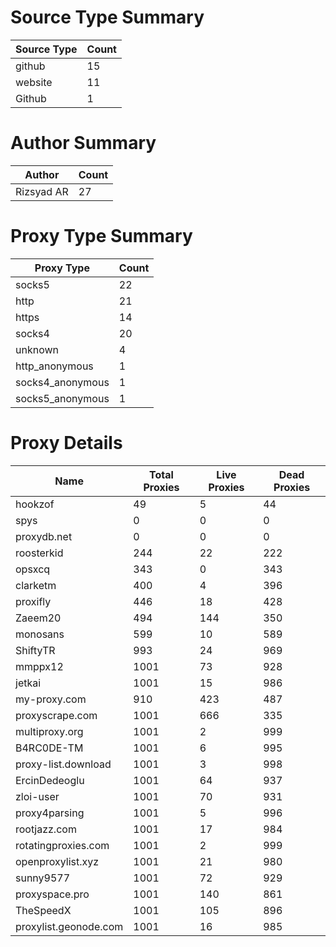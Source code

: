# Source Type Summary

| Source Type | Count |
|-------------|-------|
| github | 15 |
| website | 11 |
| Github | 1 |


# Author Summary

| Author | Count |
|--------|-------|
| Rizsyad AR | 27 |


# Proxy Type Summary

| Proxy Type | Count |
|------------|-------|
| socks5 | 22 |
| http | 21 |
| https | 14 |
| socks4 | 20 |
| unknown | 4 |
| http_anonymous | 1 |
| socks4_anonymous | 1 |
| socks5_anonymous | 1 |


# Proxy Details

| Name | Total Proxies | Live Proxies | Dead Proxies |
|------|---------------|--------------|---------------|
| hookzof | 49 | 5 | 44 |
| spys | 0 | 0 | 0 |
| proxydb.net | 0 | 0 | 0 |
| roosterkid | 244 | 22 | 222 |
| opsxcq | 343 | 0 | 343 |
| clarketm | 400 | 4 | 396 |
| proxifly | 446 | 18 | 428 |
| Zaeem20 | 494 | 144 | 350 |
| monosans | 599 | 10 | 589 |
| ShiftyTR | 993 | 24 | 969 |
| mmppx12 | 1001 | 73 | 928 |
| jetkai | 1001 | 15 | 986 |
| my-proxy.com | 910 | 423 | 487 |
| proxyscrape.com | 1001 | 666 | 335 |
| multiproxy.org | 1001 | 2 | 999 |
| B4RC0DE-TM | 1001 | 6 | 995 |
| proxy-list.download | 1001 | 3 | 998 |
| ErcinDedeoglu | 1001 | 64 | 937 |
| zloi-user | 1001 | 70 | 931 |
| proxy4parsing | 1001 | 5 | 996 |
| rootjazz.com | 1001 | 17 | 984 |
| rotatingproxies.com | 1001 | 2 | 999 |
| openproxylist.xyz | 1001 | 21 | 980 |
| sunny9577 | 1001 | 72 | 929 |
| proxyspace.pro | 1001 | 140 | 861 |
| TheSpeedX | 1001 | 105 | 896 |
| proxylist.geonode.com | 1001 | 16 | 985 |
